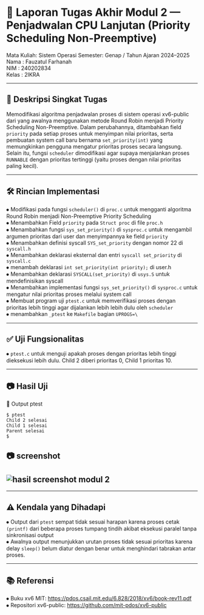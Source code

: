 # 📝 Laporan Tugas Akhir Modul 2 — Penjadwalan CPU Lanjutan (Priority Scheduling Non-Preemptive)  
Mata Kuliah: Sistem Operasi Semester: Genap / Tahun Ajaran 2024–2025  
Nama  : Fauzatul Farhanah  
NIM   : 240202834  
Kelas : 2IKRA

---

## 📌 Deskripsi Singkat Tugas 
Memodifikasi algoritma penjadwalan proses di sistem operasi xv6-public dari yang awalnya menggunakan metode Round Robin menjadi Priority Scheduling Non-Preemptive. Dalam perubahannya, ditambahkan field `priority` pada setiap proses untuk menyimpan nilai prioritas, serta pembuatan system call baru bernama `set_priority(int)` yang memungkinkan pengguna mengatur prioritas proses secara langsung. Selain itu, fungsi `scheduler` dimodifikasi agar supaya menjalankan proses `RUNNABLE` dengan prioritas tertinggi (yaitu proses dengan nilai prioritas paling kecil).  

---

## 🛠️ Rincian Implementasi  
⦁	Modifikasi pada fungsi `scheduler()` di `proc.c` untuk mengganti algoritma Round Robin menjadi Non-Preemptive Priority Scheduling  
⦁	Menambahkan Field `priority` pada `Struct proc` di file `proc.h`  
⦁	Menambahkan fungsi `sys_set_priority()` di `sysproc.c` untuk mengambil argumen prioritas dari user dan menyimpannya ke field `priority`  
⦁	Menambahkan definisi syscall `SYS_set_priority` dengan nomor 22 di `syscall.h`  
⦁	Menambahkan deklarasi eksternal dan entri `syscall set_priority` di `syscall.c`  
⦁	menambah deklarasi `int set_priority(int priority);`  di user.h  
⦁	Menambahkan deklarasi `SYSCALL(set_priority)` di `usys.S` untuk mendefinisikan syscall  
⦁	Menambahkan implementasi fungsi `sys_set_priority()` di `sysproc.c` untuk mengatur nilai prioritas proses melalui system call  
⦁	Membuat program uji `ptest.c` untuk memverifikasi proses dengan prioritas lebih tinggi agar dijalankan lebih lebih dulu oleh `scheduler`  
⦁	menambahkan `_ptest` ke `Makefile` bagian `UPROGS=\`

---

## ✅ Uji Fungsionalitas
⦁	`ptest.c` untuk menguji apakah proses dengan prioritas lebih tinggi dieksekusi lebih dulu. Child 2 diberi prioritas 0, Child 1 prioritas 10.

---

## 📷 Hasil Uji  
📍 Output ptest
```
$ ptest
Child 2 selesai
Child 1 selesai
Parent selesai
$ 
```
📷 screenshot  
---
![hasil screenshot modul 2](https://github.com/user-attachments/assets/804ddd5f-e3ed-426a-aeec-91a6fb62ac96)
---

---

## ⚠️ Kendala yang Dihadapi 
⦁	Output dari `ptest` sempat tidak sesuai harapan karena proses cetak `(printf)` dari beberapa proses tumpang tindih akibat eksekusi paralel tanpa sinkronisasi output  
⦁	Awalnya output menunjukkan urutan proses tidak sesuai prioritas karena delay `sleep()` belum diatur dengan benar untuk menghindari tabrakan antar proses.

---

## 📚 Referensi  
⦁	Buku xv6 MIT: https://pdos.csail.mit.edu/6.828/2018/xv6/book-rev11.pdf  
⦁	Repositori xv6-public: https://github.com/mit-pdos/xv6-public  
